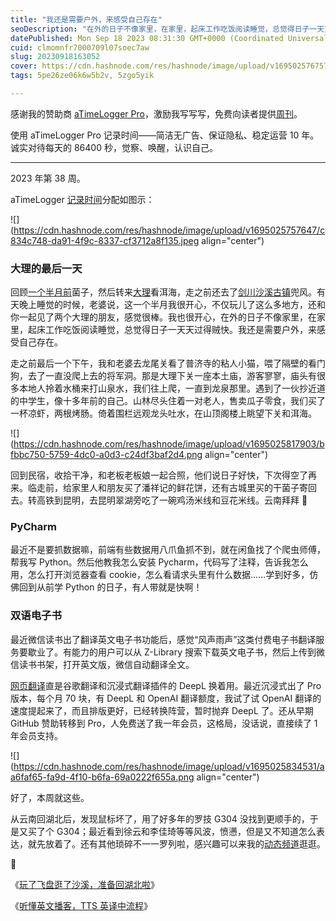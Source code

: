 ```yaml
---
title: "我还是需要户外，来感受自己存在"
seoDescription: "在外的日子不像家里，在家里，起床工作吃饭阅读睡觉，总觉得日子一天天过得贼快。我还是需要户外，来感受自己存在。"
datePublished: Mon Sep 18 2023 08:31:30 GMT+0000 (Coordinated Universal Time)
cuid: clmomnfr7000709l07soec7aw
slug: 20230918163052
cover: https://cdn.hashnode.com/res/hashnode/image/upload/v1695025767574/23a50568-6842-45b5-a9b2-f0830030083d.jpeg
tags: 5pe26ze06k6w5b2v, 5zgo5yik

---
```


感谢我的赞助商 [aTimeLogger Pro](https://atimelogger.pro/)，激励我写写写，免费向读者提供[周刊](https://mp.weixin.qq.com/mp/appmsgalbum?__biz=MzI3MzU5MDA1OQ==&action=getalbum&album_id=2675015646262542337#wechat_redirect)。

使用 aTimeLogger Pro 记录时间——简洁无广告、保证隐私、稳定运营 10 年。诚实对待每天的 86400 秒，觉察、唤醒，认识自己。

---

2023 年第 38 周。

aTimeLogger [记录时间](https://mp.weixin.qq.com/s/iufaGiryP9kOomakbNpdOg)分配如图示：

![](https://cdn.hashnode.com/res/hashnode/image/upload/v1695025757647/c834c748-da91-4f9c-8337-cf3712a8f135.jpeg align="center")

### 大理的最后一天

回顾[一个半月前](https://mp.weixin.qq.com/s/03rTpp15UjSqzCLt5VId3g)菌子，然后转来[大理](https://mp.weixin.qq.com/s/F-c1KCcFMbB2Y5_7nBA7CA)看洱海，走之前还去了[剑川沙溪古镇](https://blog.tujunjie.com/20230911232052)兜风。有天晚上睡觉的时候，老婆说，这一个半月我很开心，不仅玩儿了这么多地方，还和你一起见了两个大理的朋友，感觉很棒。我也很开心，在外的日子不像家里，在家里，起床工作吃饭阅读睡觉，总觉得日子一天天过得贼快。我还是需要户外，来感受自己存在。

走之前最后一个下午，我和老婆去龙尾关看了普济寺的粘人小猫，喂了隔壁的看门狗，去了一直没爬上去的将军洞。那是大理下关一座本土庙，游客寥寥，庙头有很多本地人拎着水桶来打山泉水，我们往上爬，一直到龙泉那里。遇到了一伙抄近道的中学生，像十多年前的自己。山林尽头住着一对老人，售卖瓜子零食，我们买了一杯凉虾，两根烤肠。倚着围栏远观龙头吐水，在山顶阁楼上眺望下关和洱海。

![](https://cdn.hashnode.com/res/hashnode/image/upload/v1695025817903/bfbbc750-5759-4dc0-a0d3-c24df3baf2d4.png align="center")

回到民宿，收拾干净，和老板老板娘一起合照，他们说日子好快，下次得空了再来。临走前，给家里人和朋友买了潘祥记的鲜花饼，还有古城里买的干菌子寄回去。转高铁到昆明，去昆明翠湖旁吃了一碗鸡汤米线和豆花米线。云南拜拜 👋

### PyCharm

最近不是要抓数据嘛，前端有些数据用八爪鱼抓不到，就在闲鱼找了个爬虫师傅，帮我写 Python。然后他教我怎么安装 Pycharm，代码写了注释，告诉我怎么用，怎么打开浏览器查看 cookie，怎么看请求头里有什么数据……学到好多，仿佛回到从前学 Python 的日子，有人带就是快啊！

### 双语电子书

最近微信读书出了翻译英文电子书功能后，感觉“风声雨声”这类付费电子书翻译服务要歇业了。有能力的用户可以从 Z-Library 搜索下载英文电子书，然后上传到微信读书书架，打开英文版，微信自动翻译全文。

[网页翻译](https://mp.weixin.qq.com/s/v1g2quHRgJYQtPrJHe_H9Q)直是谷歌翻译和沉浸式翻译插件的 DeepL 换着用。最近沉浸式出了 Pro 版本，每个月 70 块，有 DeepL 和 OpenAI 翻译额度，我试了试 OpenAI 翻译的速度提起来了，而且排版更好，已经转换阵营，暂时抛弃 DeepL 了。还从早期 GitHub 赞助转移到 Pro，人免费送了我一年会员，这格局，没话说，直接续了 1 年会员支持。

![](https://cdn.hashnode.com/res/hashnode/image/upload/v1695025834531/aa6faf65-fa9d-4f10-b6fa-69a0222f655a.png align="center")

好了，本周就这些。

从云南回湖北后，发现鼠标坏了，用了好多年的罗技 G304 没找到更顺手的，于是又买了个 G304；最近看到徐云和李佳琦等等风波，愤懑，但是又不知道怎么表达，就先放着了。还有其他琐碎不一一罗列啦，感兴趣可以来我的[动态频道](https://mp.weixin.qq.com/s/A_yK10ktL8Nl7RzsnGwzEg)逛逛。

🔗

《[玩了飞盘逛了沙溪，准备回湖北啦](http://mp.weixin.qq.com/s?__biz=MzI3MzU5MDA1OQ==&mid=2247488092&idx=1&sn=49ac8ddf06a45a8239902338f10b6795&chksm=eb21a018dc56290e55b3e02a1e0b8506f8a339d592aa33945b4395682fd65b5c0da5d418d3fc&scene=21#wechat_redirect)》

《[听懂英文播客，TTS 英译中流程](http://mp.weixin.qq.com/s?__biz=MzI3MzU5MDA1OQ==&mid=2247488082&idx=1&sn=02a227031000f388e5adad0cfaa05efb&chksm=eb21a016dc5629002b4c4b078cae8647161b6499ebbe98e707e3ed64f05d4c9302492464c239&scene=21#wechat_redirect)》